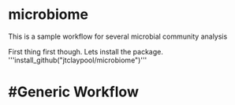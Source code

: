 # microbiome
<p>This is a sample workflow for several microbial community analysis</p>
<p>First thing first though. Lets install the package.
  '''install_github("jtclaypool/microbiome")'''
</p>

<h1>#Generic Workflow</h1>

